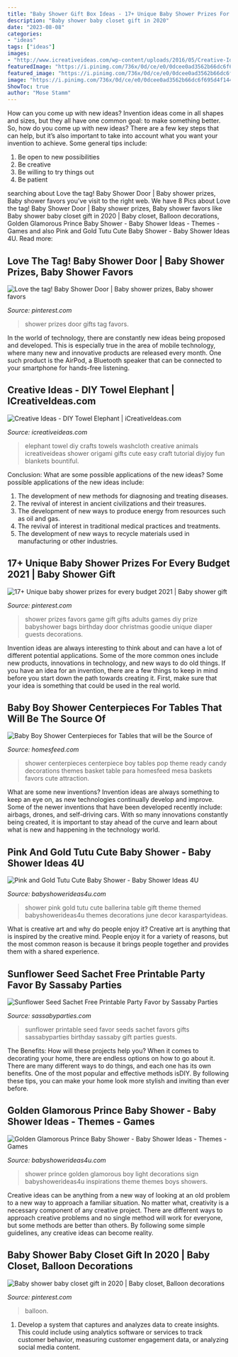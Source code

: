 ```yaml
---
title: "Baby Shower Gift Box Ideas - 17+ Unique Baby Shower Prizes For Every Budget 2021"
description: "Baby shower baby closet gift in 2020"
date: "2023-08-08"
categories:
- "ideas"
tags: ["ideas"]
images:
- "http://www.icreativeideas.com/wp-content/uploads/2016/05/Creative-Ideas-DIY-Towel-Elephant-thumb2.jpg?0d7df5"
featuredImage: "https://i.pinimg.com/736x/0d/ce/e0/0dcee0ad3562b66dc6f695d4f144ffc3.jpg"
featured_image: "https://i.pinimg.com/736x/0d/ce/e0/0dcee0ad3562b66dc6f695d4f144ffc3.jpg"
image: "https://i.pinimg.com/736x/0d/ce/e0/0dcee0ad3562b66dc6f695d4f144ffc3.jpg"
ShowToc: true
author: "Mose Stamm"
---
```



How can you come up with new ideas?
Invention ideas come in all shapes and sizes, but they all have one common goal: to make something better. So, how do you come up with new ideas? There are a few key steps that can help, but it’s also important to take into account what you want your invention to achieve. Some general tips include: 
1. Be open to new possibilities 
2. Be creative 
3. Be willing to try things out 
4. Be patient 

	

		
searching about Love the tag! Baby Shower Door | Baby shower prizes, Baby shower favors you've visit to the right web. We have 8 Pics about Love the tag! Baby Shower Door | Baby shower prizes, Baby shower favors like Baby shower baby closet gift in 2020 | Baby closet, Balloon decorations, Golden Glamorous Prince Baby Shower - Baby Shower Ideas - Themes - Games and also Pink and Gold Tutu Cute Baby Shower - Baby Shower Ideas 4U. Read more:
		
    
## Love The Tag! Baby Shower Door | Baby Shower Prizes, Baby Shower Favors

<img loading=lazy src="https://i.pinimg.com/736x/0e/61/23/0e61233f67789ea8e6d052050f688300.jpg" onerror="this.onerror=null;this.src='https://tse4.mm.bing.net/th?id=OIP.AK3Wft4Bv5Fh-2RfVKrZNQAAAA&amp;pid=15.1';" alt="Love the tag! Baby Shower Door | Baby shower prizes, Baby shower favors">

_Source: pinterest.com_

>shower prizes door gifts tag favors. 

	

In the world of technology, there are constantly new ideas being proposed and developed. This is especially true in the area of mobile technology, where many new and innovative products are released every month. One such product is the AirPod, a Bluetooth speaker that can be connected to your smartphone for hands-free listening.

    
## Creative Ideas - DIY Towel Elephant | ICreativeIdeas.com

<img loading=lazy src="http://www.icreativeideas.com/wp-content/uploads/2016/05/Creative-Ideas-DIY-Towel-Elephant-thumb2.jpg?0d7df5" onerror="this.onerror=null;this.src='https://tse4.mm.bing.net/th?id=OIP.gJJZMJpchU3eIQLdHMdNsQHaL5&amp;pid=15.1';" alt="Creative Ideas - DIY Towel Elephant | iCreativeIdeas.com">

_Source: icreativeideas.com_

>elephant towel diy crafts towels washcloth creative animals icreativeideas shower origami gifts cute easy craft tutorial diyjoy fun blankets bountiful. 

	

Conclusion: What are some possible applications of the new ideas?
Some possible applications of the new ideas include:
1. The development of new methods for diagnosing and treating diseases. 
2. The revival of interest in ancient civilizations and their treasures. 
3. The development of new ways to produce energy from resources such as oil and gas. 
4. The revival of interest in traditional medical practices and treatments. 
5. The development of new ways to recycle materials used in manufacturing or other industries.

    
## 17+ Unique Baby Shower Prizes For Every Budget 2021 | Baby Shower Gift

<img loading=lazy src="https://i.pinimg.com/736x/dd/71/70/dd7170cbce0f99f9bf99ee8cceed154a.jpg" onerror="this.onerror=null;this.src='https://tse2.mm.bing.net/th?id=OIP.AhXfeLzLctc4SCkO_AQCZwHaJ3&amp;pid=15.1';" alt="17+ Unique baby shower prizes for every budget 2021 | Baby shower gift">

_Source: pinterest.com_

>shower prizes favors game gift gifts adults games diy prize babyshower bags birthday door christmas goodie unique diaper guests decorations. 

	

Invention ideas are always interesting to think about and can have a lot of different potential applications. Some of the more common ones include new products, innovations in technology, and new ways to do old things. If you have an idea for an invention, there are a few things to keep in mind before you start down the path towards creating it. First, make sure that your idea is something that could be used in the real world.

    
## Baby Boy Shower Centerpieces For Tables That Will Be The Source Of

<img loading=lazy src="https://homesfeed.com/wp-content/uploads/2015/08/baby-boy-shower-centerpieces-for-tables-with-a-basket-of-lolypop-candy-and-soft-blue-theme-and-ready-to-pop.jpg" onerror="this.onerror=null;this.src='https://tse2.mm.bing.net/th?id=OIP.eTOXzpyeA3ch0XP-Wzv16gHaJ4&amp;pid=15.1';" alt="Baby Boy Shower Centerpieces for Tables that will be the Source of">

_Source: homesfeed.com_

>shower centerpieces centerpiece boy tables pop theme ready candy decorations themes basket table para homesfeed mesa baskets favors cute attraction. 

	

What are some new inventions?
Invention ideas are always something to keep an eye on, as new technologies continually develop and improve. Some of the newer inventions that have been developed recently include: airbags, drones, and self-driving cars. With so many innovations constantly being created, it is important to stay ahead of the curve and learn about what is new and happening in the technology world.

    
## Pink And Gold Tutu Cute Baby Shower - Baby Shower Ideas 4U

<img loading=lazy src="https://babyshowerideas4u.com/wp-content/uploads/2016/07/Pink-And-Gold-Tutu-Cute-Baby-Shower-Gift-Table-600x900.jpg" onerror="this.onerror=null;this.src='https://tse1.mm.bing.net/th?id=OIP._DIXq2DftR9x_fsuZqDWMwHaLH&amp;pid=15.1';" alt="Pink and Gold Tutu Cute Baby Shower - Baby Shower Ideas 4U">

_Source: babyshowerideas4u.com_

>shower pink gold tutu cute ballerina table gift theme themed babyshowerideas4u themes decorations june decor karaspartyideas. 

	

What is creative art and why do people enjoy it?
Creative art is anything that is inspired by the creative mind. People enjoy it for a variety of reasons, but the most common reason is because it brings people together and provides them with a shared experience.

    
## Sunflower Seed Sachet Free Printable Party Favor By Sassaby Parties

<img loading=lazy src="http://www.sassabyparties.com/uploads/4/4/1/7/44174909/910336.jpg?571" onerror="this.onerror=null;this.src='https://tse2.mm.bing.net/th?id=OIP.YzobVcMf7lSuFZAS504qTgHaKE&amp;pid=15.1';" alt="Sunflower Seed Sachet Free Printable Party Favor by Sassaby Parties">

_Source: sassabyparties.com_

>sunflower printable seed favor seeds sachet favors gifts sassabyparties birthday sassaby gift parties guests. 

	

The Benefits: How will these projects help you?
When it comes to decorating your home, there are endless options on how to go about it. There are many different ways to do things, and each one has its own benefits. One of the most popular and effective methods isDIY. By following these tips, you can make your home look more stylish and inviting than ever before.

    
## Golden Glamorous Prince Baby Shower - Baby Shower Ideas - Themes - Games

<img loading=lazy src="http://www.babyshowerideas4u.com/wp-content/uploads/2016/04/Golden-Glamorous-Prince-Baby-Shower-Light-Sign.jpg" onerror="this.onerror=null;this.src='https://tse4.mm.bing.net/th?id=OIP.FrrB8XLROoy8gt1YPM8AnQHaKK&amp;pid=15.1';" alt="Golden Glamorous Prince Baby Shower - Baby Shower Ideas - Themes - Games">

_Source: babyshowerideas4u.com_

>shower prince golden glamorous boy light decorations sign babyshowerideas4u inspirations theme themes boys showers. 

	

Creative ideas can be anything from a new way of looking at an old problem to a new way to approach a familiar situation. No matter what, creativity is a necessary component of any creative project. There are different ways to approach creative problems and no single method will work for everyone, but some methods are better than others. By following some simple guidelines, any creative ideas can become reality.

    
## Baby Shower Baby Closet Gift In 2020 | Baby Closet, Balloon Decorations

<img loading=lazy src="https://i.pinimg.com/736x/0d/ce/e0/0dcee0ad3562b66dc6f695d4f144ffc3.jpg" onerror="this.onerror=null;this.src='https://tse2.mm.bing.net/th?id=OIP.BcBmjuX108RS89KOEB5IOgHaJ3&amp;pid=15.1';" alt="Baby shower baby closet gift in 2020 | Baby closet, Balloon decorations">

_Source: pinterest.com_

>balloon. 

	

1. Develop a system that captures and analyzes data to create insights. This could include using analytics software or services to track customer behavior, measuring customer engagement data, or analyzing social media content. 

